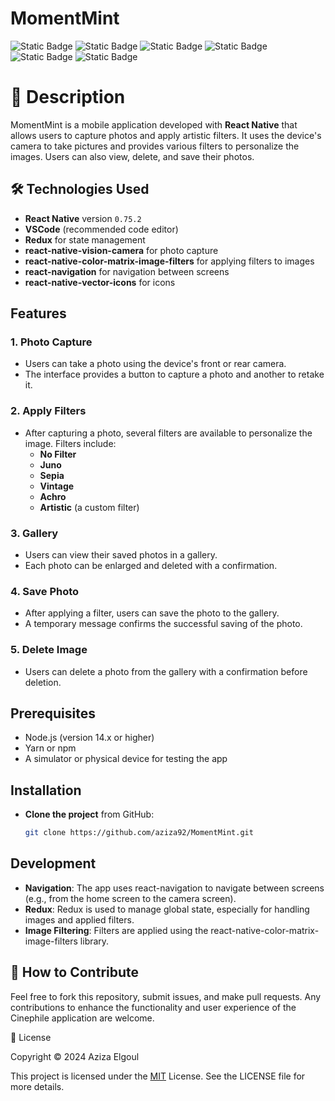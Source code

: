 
# MomentMint

![Static Badge](https://img.shields.io/badge/v8.1-b?logo=npm&label=npm) ![Static Badge](https://img.shields.io/badge/v16.13-b?label=nodeJs)
![Static Badge](https://img.shields.io/badge/VsCode-c?color=blue) ![Static Badge](https://img.shields.io/badge/React%20Native-c?color=blue) ![Static Badge](https://img.shields.io/badge/Java-c?color=red) ![Static Badge](https://img.shields.io/badge/Firebase-c?logo=Firebase&color=gray)


# 📝 Description

MomentMint is a mobile application developed with **React Native** that allows users to capture photos and apply artistic filters. It uses the device's camera to take pictures and provides various filters to personalize the images. Users can also view, delete, and save their photos.



##  🛠 Technologies Used

- **React Native** version `0.75.2`
- **VSCode** (recommended code editor)
- **Redux** for state management
- **react-native-vision-camera** for photo capture
- **react-native-color-matrix-image-filters** for applying filters to images
- **react-navigation** for navigation between screens
- **react-native-vector-icons** for icons

## Features

### 1. **Photo Capture**
   - Users can take a photo using the device's front or rear camera.
   - The interface provides a button to capture a photo and another to retake it.

### 2. **Apply Filters**
   - After capturing a photo, several filters are available to personalize the image. Filters include:
     - **No Filter**
     - **Juno**
     - **Sepia**
     - **Vintage**
     - **Achro**
     - **Artistic** (a custom filter)
   
### 3. **Gallery**
   - Users can view their saved photos in a gallery.
   - Each photo can be enlarged and deleted with a confirmation.

### 4. **Save Photo**
   - After applying a filter, users can save the photo to the gallery.
   - A temporary message confirms the successful saving of the photo.

### 5. **Delete Image**
   - Users can delete a photo from the gallery with a confirmation before deletion.

## Prerequisites

- Node.js (version 14.x or higher)
- Yarn or npm
- A simulator or physical device for testing the app

## Installation

- **Clone the project** from GitHub:
   ```bash
   git clone https://github.com/aziza92/MomentMint.git

## Development
   - **Navigation**: The app uses react-navigation to navigate between screens (e.g., from the home screen to the camera screen).
   - **Redux**: Redux is used to manage global state, especially for handling images and applied filters.
   - **Image Filtering**: Filters are applied using the react-native-color-matrix-image-filters library.


## 👏 How to Contribute

Feel free to fork this repository, submit issues, and make pull requests. Any contributions to enhance the functionality and user experience of the Cinephile application are welcome.

📄 License

Copyright © 2024 Aziza Elgoul

This project is licensed under the [MIT](https://opensource.org/license/mit) License. See the LICENSE file for more details.
